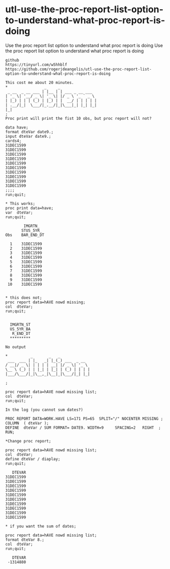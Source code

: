# utl-use-the-proc-report-list-option-to-understand-what-proc-report-is-doing
Use the proc report list option to understand what proc report is doing
    Use the proc report list option to understand what proc report is doing                                             
                                                                                                                        
    github                                                                                                              
    https://tinyurl.com/w5hhblf                                                                                         
    https://github.com/rogerjdeangelis/utl-use-the-proc-report-list-option-to-understand-what-proc-report-is-doing      
                                                                                                                        
    This cost me about 20 minutes.                                                                                      
    *                _     _                                                                                            
     _ __  _ __ ___ | |__ | | ___ _ __ ___                                                                              
    | '_ \| '__/ _ \| '_ \| |/ _ \ '_ ` _ \                                                                             
    | |_) | | | (_) | |_) | |  __/ | | | | |                                                                            
    | .__/|_|  \___/|_.__/|_|\___|_| |_| |_|                                                                            
    |_|                                                                                                                 
    ;                                                                                                                   
    Proc print will print the fist 10 obs, but proc report will not?                                                    
                                                                                                                        
    data have;                                                                                                          
    format dteVar date9.;                                                                                               
    input dteVar date9.;                                                                                                
    cards4;                                                                                                             
    31DEC1599                                                                                                           
    31DEC1599                                                                                                           
    31DEC1599                                                                                                           
    31DEC1599                                                                                                           
    31DEC1599                                                                                                           
    31DEC1599                                                                                                           
    31DEC1599                                                                                                           
    31DEC1599                                                                                                           
    31DEC1599                                                                                                           
    31DEC1599                                                                                                           
    ;;;;                                                                                                                
    run;quit;                                                                                                           
                                                                                                                        
    * This works;                                                                                                       
    proc print data=have;                                                                                               
    var  dteVar;                                                                                                        
    run;quit;                                                                                                           
                                                                                                                        
            IMGRTN_                                                                                                     
           STUS_5YR_                                                                                                    
    Obs    BAR_END_DT                                                                                                   
                                                                                                                        
      1    31DEC1599                                                                                                    
      2    31DEC1599                                                                                                    
      3    31DEC1599                                                                                                    
      4    31DEC1599                                                                                                    
      5    31DEC1599                                                                                                    
      6    31DEC1599                                                                                                    
      7    31DEC1599                                                                                                    
      8    31DEC1599                                                                                                    
      9    31DEC1599                                                                                                    
     10    31DEC1599                                                                                                    
                                                                                                                        
                                                                                                                        
    * this does not;                                                                                                    
    proc report data=hAVE nowd missing;                                                                                 
    col  dteVar;                                                                                                        
    run;quit;                                                                                                           
                                                                                                                        
                                                                                                                        
      IMGRTN_ST                                                                                                         
      US_5YR_BA                                                                                                         
       R_END_DT                                                                                                         
      *********                                                                                                         
                                                                                                                        
    No output                                                                                                           
                                                                                                                        
    *          _       _   _                                                                                            
     ___  ___ | |_   _| |_(_) ___  _ __                                                                                 
    / __|/ _ \| | | | | __| |/ _ \| '_ \                                                                                
    \__ \ (_) | | |_| | |_| | (_) | | | |                                                                               
    |___/\___/|_|\__,_|\__|_|\___/|_| |_|                                                                               
                                                                                                                        
    ;                                                                                                                   
                                                                                                                        
    proc report data=hAVE nowd missing list;                                                                            
    col  dteVar;                                                                                                        
    run;quit;                                                                                                           
                                                                                                                        
    In the log (you cannot sum dates?)                                                                                  
                                                                                                                        
    PROC REPORT DATA=WORK.HAVE LS=171 PS=65  SPLIT="/" NOCENTER MISSING ;                                               
    COLUMN  ( dteVar );                                                                                                 
    DEFINE  dteVar / SUM FORMAT= DATE9. WIDTH=9     SPACING=2   RIGHT  ;                                                
    RUN;                                                                                                                
                                                                                                                        
    *Change proc report;                                                                                                
                                                                                                                        
    proc report data=hAVE nowd missing list;                                                                            
    col  dteVar;                                                                                                        
    define dteVar / diaplay;                                                                                            
    run;quit;                                                                                                           
                                                                                                                        
       DTEVAR                                                                                                           
    31DEC1599                                                                                                           
    31DEC1599                                                                                                           
    31DEC1599                                                                                                           
    31DEC1599                                                                                                           
    31DEC1599                                                                                                           
    31DEC1599                                                                                                           
    31DEC1599                                                                                                           
    31DEC1599                                                                                                           
    31DEC1599                                                                                                           
    31DEC1599                                                                                                           
                                                                                                                        
    * if you want the sum of dates;                                                                                     
                                                                                                                        
    proc report data=hAVE nowd missing list;                                                                            
    format dteVar 8.;                                                                                                   
    col  dteVar;                                                                                                        
    run;quit;                                                                                                           
                                                                                                                        
       DTEVAR                                                                                                           
     -1314880                                                                                                           
                                                                                                                        
